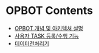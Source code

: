 # OPBOT Contents
* [OPBOT 개념 및 아키텍처 설명](/OPBOT.md "OPBOT 개념 및 아키텍처 설명")
* [사용자 TASK 등록/수행 기능](/TASK_RUN.md "사용자 TASK 등록/수행 기능")
* [데이터전처리기](https://github.com/bulgemi/opbot/blob/master/doc/DataPreprocessor.md "데이터전처리")
